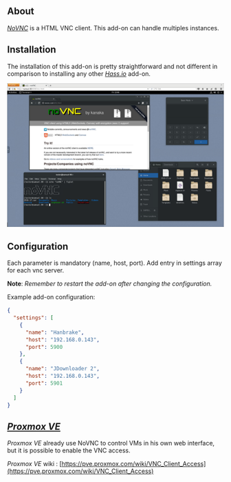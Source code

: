 ## About

[_NoVNC_](https://novnc.com/info.html) is a HTML VNC client. This add-on can handle multiples instances. 


## Installation

The installation of this add-on is pretty straightforward and not different in
comparison to installing any other [_Hass.io_](https://www.home-assistant.io/hassio/) add-on.


![screenshot](screenshot.png)

## Configuration

Each parameter is mandatory (name, host, port). Add entry in settings array for each vnc server. 

**Note**: _Remember to restart the add-on after changing the configuration._

Example add-on configuration:

```json
{
  "settings": [
    {
      "name": "Hanbrake",
      "host": "192.168.0.143",
      "port": 5900
    },
    {
      "name": "JDownloader 2",
      "host": "192.168.0.143",
      "port": 5901
    }
  ]
}
```

## [_Proxmox VE_](https://www.proxmox.com/proxmox-ve)

_Proxmox VE_ already use NoVNC to control VMs in his own web interface, but it is possible to enable the VNC access. 

_Proxmox VE_ wiki : [https://pve.proxmox.com/wiki/VNC_Client_Access](https://pve.proxmox.com/wiki/VNC_Client_Access)
